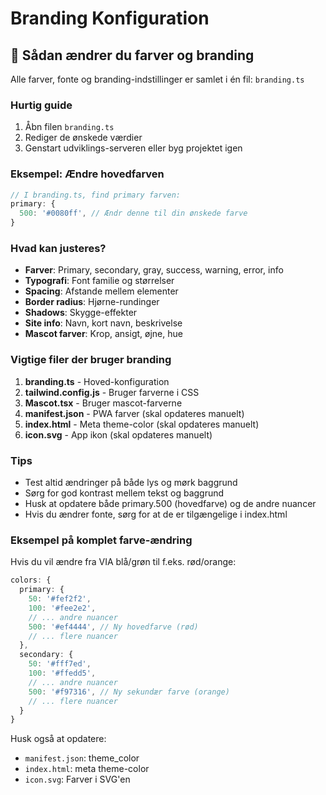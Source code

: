 # Branding Konfiguration

## 🎨 Sådan ændrer du farver og branding

Alle farver, fonte og branding-indstillinger er samlet i én fil: `branding.ts`

### Hurtig guide

1. Åbn filen `branding.ts`
2. Rediger de ønskede værdier
3. Genstart udviklings-serveren eller byg projektet igen

### Eksempel: Ændre hovedfarven

```typescript
// I branding.ts, find primary farven:
primary: {
  500: '#0080ff', // Ændr denne til din ønskede farve
}
```

### Hvad kan justeres?

- **Farver**: Primary, secondary, gray, success, warning, error, info
- **Typografi**: Font familie og størrelser
- **Spacing**: Afstande mellem elementer
- **Border radius**: Hjørne-rundinger
- **Shadows**: Skygge-effekter
- **Site info**: Navn, kort navn, beskrivelse
- **Mascot farver**: Krop, ansigt, øjne, hue

### Vigtige filer der bruger branding

1. **branding.ts** - Hoved-konfiguration
2. **tailwind.config.js** - Bruger farverne i CSS
3. **Mascot.tsx** - Bruger mascot-farverne
4. **manifest.json** - PWA farver (skal opdateres manuelt)
5. **index.html** - Meta theme-color (skal opdateres manuelt)
6. **icon.svg** - App ikon (skal opdateres manuelt)

### Tips

- Test altid ændringer på både lys og mørk baggrund
- Sørg for god kontrast mellem tekst og baggrund
- Husk at opdatere både primary.500 (hovedfarve) og de andre nuancer
- Hvis du ændrer fonte, sørg for at de er tilgængelige i index.html

### Eksempel på komplet farve-ændring

Hvis du vil ændre fra VIA blå/grøn til f.eks. rød/orange:

```typescript
colors: {
  primary: {
    50: '#fef2f2',
    100: '#fee2e2',
    // ... andre nuancer
    500: '#ef4444', // Ny hovedfarve (rød)
    // ... flere nuancer
  },
  secondary: {
    50: '#fff7ed',
    100: '#ffedd5',
    // ... andre nuancer
    500: '#f97316', // Ny sekundær farve (orange)
    // ... flere nuancer
  }
}
```

Husk også at opdatere:
- `manifest.json`: theme_color
- `index.html`: meta theme-color
- `icon.svg`: Farver i SVG'en
